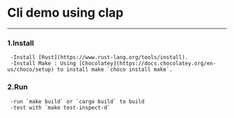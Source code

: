 # Cli demo using clap
***
### 1.Install
     -Install [Rust](https://www.rust-lang.org/tools/install).
     -Install Make : Using [Chocolatey](https://docs.chocolatey.org/en-us/choco/setup) to install make `choco install make`.
### 2.Run
     -run `make build` or `cargo build` to build
     -test with `make test-inspect-d`
        
